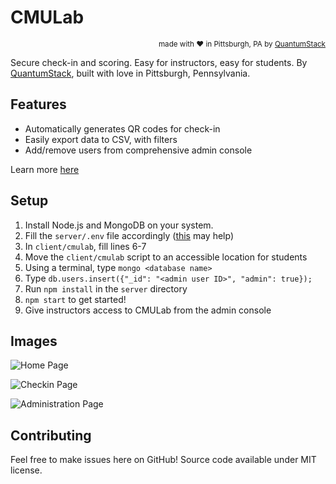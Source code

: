 # CMULab

<div align="right"><sup>
  made with ❤️ in Pittsburgh, PA by <a href="https://quantumstack.xyz">QuantumStack</a>
</sup></div>

Secure check-in and scoring. Easy for instructors, easy for students. By [QuantumStack](https://quantumstack.xyz/), built with love in Pittsburgh, Pennsylvania.

## Features

- Automatically generates QR codes for check-in
- Easily export data to CSV, with filters
- Add/remove users from comprehensive admin console

Learn more [here](https://cmulab.quantumstack.xyz)

## Setup

1. Install Node.js and MongoDB on your system.
2. Fill the `server/.env` file accordingly ([this](https://developers.google.com/identity/protocols/OAuth2) may help)
3. In `client/cmulab`, fill lines 6-7
4. Move the `client/cmulab` script to an accessible location for students
5. Using a terminal, type `mongo <database name>`
6. Type `db.users.insert({"_id": "<admin user ID>", "admin": true});`
7. Run `npm install` in the `server` directory
8. `npm start` to get started!
9. Give instructors access to CMULab from the admin console

## Images

![Home Page](https://i.imgur.com/DxFn4NR.jpg)

![Checkin Page](https://i.imgur.com/NkSU5vm.jpg)

![Administration Page](https://i.imgur.com/RxAPdSZ.png)

## Contributing

Feel free to make issues here on GitHub! Source code available under MIT license.
